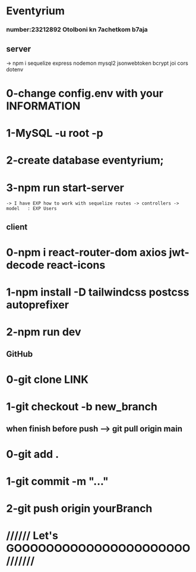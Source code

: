 # Eventyrium

### number:23212892 Otolboni kn 7achetkom b7aja

## server

-> npm i sequelize express nodemon mysql2 jsonwebtoken bcrypt joi cors dotenv

# 0-change config.env with your INFORMATION
# 1-MySQL -u root -p
# 2-create database eventyrium;
# 3-npm run start-server

    -> I have EXP how to work with sequelize routes -> controllers -> model   : EXP Users

## client

# 0-npm i react-router-dom axios jwt-decode react-icons
# 1-npm install -D tailwindcss postcss autoprefixer
# 2-npm run dev

## GitHub

# 0-git clone LINK
# 1-git checkout -b new_branch

## when finish before push --> git pull origin main

# 0-git add .
# 1-git commit -m "..."
# 2-git push origin yourBranch



# ////// Let's GOOOOOOOOOOOOOOOOOOOOOO///////
